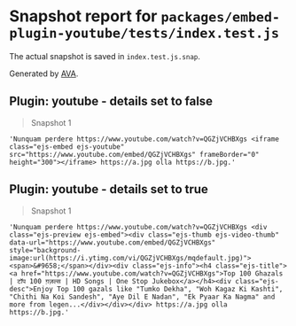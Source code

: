 # Snapshot report for `packages/embed-plugin-youtube/tests/index.test.js`

The actual snapshot is saved in `index.test.js.snap`.

Generated by [AVA](https://ava.li).

## Plugin: youtube - details set to false

> Snapshot 1

    'Nunquam perdere https://www.youtube.com/watch?v=QGZjVCHBXgs <iframe class="ejs-embed ejs-youtube" src="https://www.youtube.com/embed/QGZjVCHBXgs" frameBorder="0" height="300"></iframe> https://a.jpg olla https://b.jpg.'

## Plugin: youtube - details set to true

> Snapshot 1

    'Nunquam perdere https://www.youtube.com/watch?v=QGZjVCHBXgs <div class="ejs-preview ejs-embed"><div class="ejs-thumb ejs-video-thumb" data-url="https://www.youtube.com/embed/QGZjVCHBXgs" style="background-image:url(https://i.ytimg.com/vi/QGZjVCHBXgs/mqdefault.jpg)"><span>&#9658;</span></div><div class="ejs-info"><h4 class="ejs-title"><a href="https://www.youtube.com/watch?v=QGZjVCHBXgs">Top 100 Ghazals | टॉप 100 ग़ज़ल्स | HD Songs | One Stop Jukebox</a></h4><div class="ejs-desc">Enjoy Top 100 gazals like "Tumko Dekha", "Woh Kagaz Ki Kashti", "Chithi Na Koi Sandesh", "Aye Dil E Nadan", "Ek Pyaar Ka Nagma" and more from legen...</div></div></div> https://a.jpg olla https://b.jpg.'
